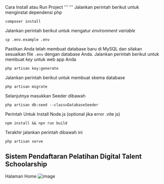 Cara Install atau Run Project
'''
'''
Jalankan perintah berikut untuk menginstal dependensi php

```
composer install
```

Jalankan perintah berikut untuk mengatur _environment variable_

```
cp .env.example .env
```

Pastikan Anda telah membuat database baru di MySQL dan silakan sesuaikan file `.env` dengan database Anda.
Jalankan perintah berikut untuk membuat _key_ untuk web app Anda

```
php artisan key:generate
```

Jalankan perintah berikut untuk membuat skema database

```
php artisan migrate
```

Selanjutnya masukkan Seeder dibawah

```
php artisan db:seed --class=DatabaseSeeder
```
Perintah Untuk Install Node.js (optional jika error .vite js)

```
npm install && npn run build
```
Terakhir jalankan perintah dibawah ini

```
php artisan serve
```



## Sistem Pendaftaran Pelatihan Digital Talent Schoolarship
Halaman Home
![image](https://github.com/PatrickkkKing/SIP-KOMINFO-JWD/assets/116421423/8cacc2af-2758-4fcd-be70-3e3f994016eb)


